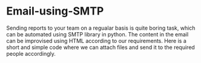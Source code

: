 # Email-using-SMTP
Sending reports to your team on a regualar basis is quite boring task, which can be automated using SMTP library in python.
The content in the email can be improvised using HTML according to our requirements. 
Here is a short and simple code where we can attach files and send it to the required people accordingly.
